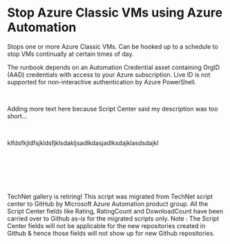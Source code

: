 ﻿Stop Azure Classic VMs using Azure Automation
=============================================

            

Stops one or more Azure Classic VMs. Can be hooked up to a schedule to stop VMs continually at certain times of day.


The runbook depends on an Automation Credential asset containing OrgID (AAD) credentials with access to your Azure subscription. Live ID is not supported for non-interactive authentication by Azure PowerShell.


 


Adding more text here because Script Center said my description was too short...


 


klfdsfkjldfsjkldsfjklsdakljsadlkdasjadlksdajklasdsdajkl


 


 

 

        
    
TechNet gallery is retiring! This script was migrated from TechNet script center to GitHub by Microsoft Azure Automation product group. All the Script Center fields like Rating, RatingCount and DownloadCount have been carried over to Github as-is for the migrated scripts only. Note : The Script Center fields will not be applicable for the new repositories created in Github & hence those fields will not show up for new Github repositories.
